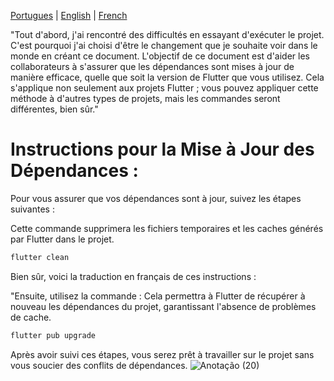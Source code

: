[Portugues](https://github.com/elisioMassaqui/flutter_carousel_intro-robotgames-v/blob/main/Evitar%20conflitos.md)
|
[English](https://github.com/elisioMassaqui/flutter_carousel_intro-robotgames-v/blob/main/resources/translation/English/Avoid%20conflicts.md)
|
[French](https://github.com/elisioMassaqui/flutter_carousel_intro-robotgames-v/blob/main/resources/translation/French/%C3%89viter%20les%20conflits.md)





"Tout d'abord, j'ai rencontré des difficultés en essayant d'exécuter le projet. C'est pourquoi j'ai choisi d'être le changement que je souhaite voir dans le monde en créant ce document.
L'objectif de ce document est d'aider les collaborateurs à s'assurer que les dépendances sont mises à jour de manière efficace, quelle que soit la version de Flutter que vous utilisez.
Cela s'applique non seulement aux projets Flutter ; vous pouvez appliquer cette méthode à d'autres types de projets, mais les commandes seront différentes, bien sûr."


# Instructions pour la Mise à Jour des Dépendances :

Pour vous assurer que vos dépendances sont à jour, suivez les étapes suivantes :

Cette commande supprimera les fichiers temporaires et les caches générés par Flutter dans le projet.

```dart
flutter clean
```

Bien sûr, voici la traduction en français de ces instructions :

"Ensuite, utilisez la commande :
Cela permettra à Flutter de récupérer à nouveau les dépendances du projet, garantissant l'absence de problèmes de cache.

```dart
flutter pub upgrade
```

Après avoir suivi ces étapes, vous serez prêt à travailler sur le projet sans vous soucier des conflits de dépendances.
![Anotação (20)](https://github.com/elisioMassaqui/flutter_carousel_intro-robotgames-v/assets/145590545/32f237f6-1005-4d36-9c93-e91f37f6b463)
